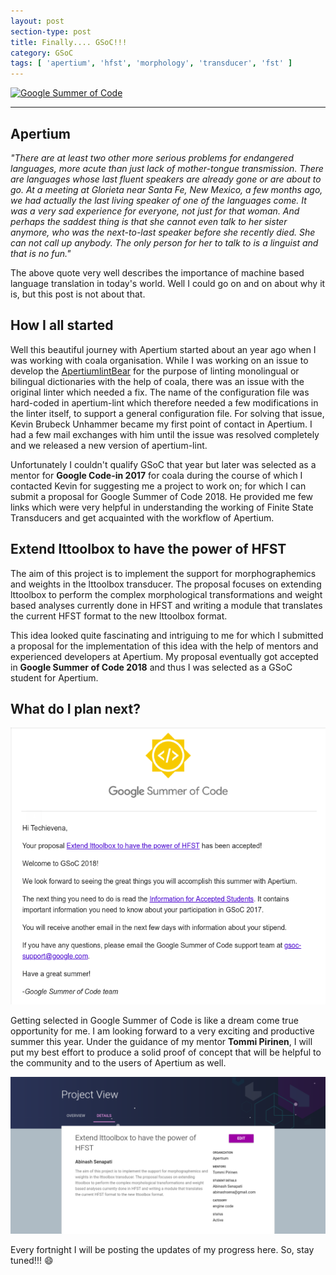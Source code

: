 ```yaml
---
layout: post
section-type: post
title: Finally.... GSoC!!!
category: GSoC
tags: [ 'apertium', 'hfst', 'morphology', 'transducer', 'fst' ]
---
```


[![Google Summer of Code](https://www.opportunitiesforafricans.com/wp-content/uploads/2018/03/google-summer-of-code-2018-696x414.png)](https://summerofcode.withgoogle.com/)

---

## Apertium

_"There are at least two other more serious problems for endangered languages, more acute than just lack of mother-tongue transmission. There are languages whose last fluent speakers are already gone or are about to go. At a meeting at Glorieta near Santa Fe, New Mexico, a few months ago, we had actually the last living speaker of one of the languages come. It was a very sad experience for everyone, not just for that woman. And perhaps the saddest thing is that she cannot even talk to her sister anymore, who was the next-to-last speaker before she recently died. She can not call up anybody. The only person for her to talk to is a linguist and that is no fun."_

The above quote very well describes the importance of machine based language translation in today's world. Well I could go on and on about why it is, but this post is not about that.

## How I all started

Well this beautiful journey with Apertium started about an year ago when I was working with coala organisation. While I was working on an issue to develop the [ApertiumlintBear](https://github.com/coala/coala-bears/tree/master/bears/apertium) for the purpose of linting monolingual or bilingual dictionaries with the help of coala, there was an issue with the original linter which needed a fix. The name of the configuration file was hard-coded in apertium-lint which therefore needed a few modifications in the linter itself, to support a general configuration file. For solving that issue, Kevin Brubeck Unhammer became my first point of contact in Apertium. I had a few mail exchanges with him until the issue was resolved completely and we released a new version of apertium-lint.  

Unfortunately I couldn't qualify GSoC that year but later was selected as a mentor for **Google Code-in 2017** for coala during the course of which I contacted Kevin for suggesting me a project to work on; for which I can submit a proposal for Google Summer of Code 2018. He provided me few links which were very helpful in understanding the working of Finite State Transducers and get acquainted with the workflow of Apertium.

## Extend lttoolbox to have the power of HFST

The aim of this project is to implement the support for morphographemics and weights in the lttoolbox transducer. The proposal focuses on extending lttoolbox to perform the complex morphological transformations and weight based analyses currently done in HFST and writing a module that translates the current HFST format to the new lttoolbox format.  

This idea looked quite fascinating and intriguing to me for which I submitted a proposal for the implementation of this idea with the help of mentors and experienced developers at Apertium. My proposal eventually got accepted in **Google Summer of Code 2018** and thus I was selected as a GSoC student for Apertium.  

## What do I plan next?

[![Extend lttoolbox to have the power of HFST](/img/post_images/selected.png)](https://summerofcode.withgoogle.com/projects/#4841842567282688)

Getting selected in Google Summer of Code is like a dream come true opportunity for me. I am looking forward to a very exciting and productive summer this year. Under the guidance of my mentor **Tommi Pirinen**, I will put my best effort to produce a solid proof of concept that will be helpful to the community and to the users of Apertium as well.  

[![Project Details](/img/post_images/project_view.png)](https://summerofcode.withgoogle.com/projects/#4841842567282688)

Every fortnight I will be posting the updates of my progress here. So, stay tuned!!! :smile:
